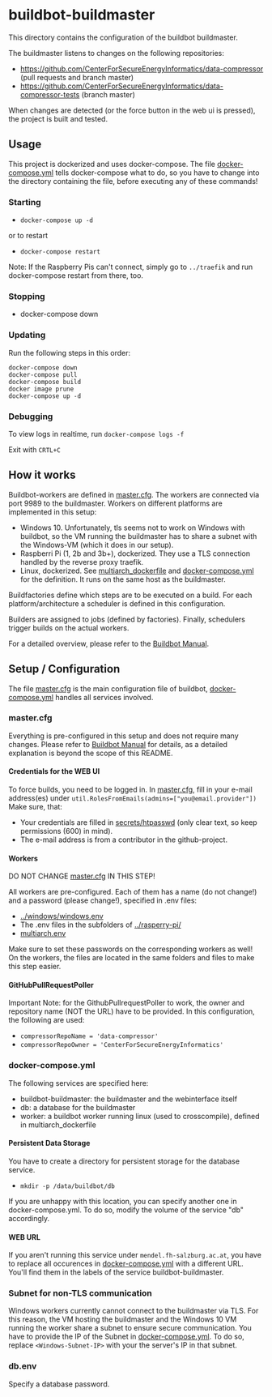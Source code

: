 # buildbot-buildmaster
This directory contains the configuration of the buildbot buildmaster.

The buildmaster listens to changes on the following repositories:
- https://github.com/CenterForSecureEnergyInformatics/data-compressor (pull requests and branch master)
- https://github.com/CenterForSecureEnergyInformatics/data-compressor-tests (branch master)

When changes are detected (or the force button in the web ui is pressed), the project is built and tested.
## Usage
This project is dockerized and uses docker-compose.
The file [docker-compose.yml](docker-compose.yml) tells docker-compose what to do, so you have to change into the directory containing the file, before executing any of these commands!
### Starting
- `docker-compose up -d`

or to restart
- `docker-compose restart`

Note: If the Raspberry Pis can't connect, simply go to `../traefik` and run docker-compose restart from there, too.
### Stopping
- docker-compose down
### Updating
Run the following steps in this order:
```
docker-compose down
docker-compose pull
docker-compose build
docker image prune
docker-compose up -d
```
### Debugging
To view logs in realtime, run
`docker-compose logs -f`

Exit with `CRTL+C`
## How it works
Buildbot-workers are defined in [master.cfg](master.cfg).
The workers are connected via port 9989 to the buildmaster.
Workers on different platforms are implemented in this setup:
- Windows 10. Unfortunately, tls seems not to work on Windows with buildbot, so the VM running the buildmaster has to share a subnet with the Windows-VM (which it does in our setup).
- Raspberri Pi (1, 2b and 3b+), dockerized. They use a TLS connection handled by the reverse proxy traefik.
- Linux, dockerized. See [multiarch_dockerfile](multiarch_dockerfile) and [docker-compose.yml](docker-compose.yml) for the definition. It runs on the same host as the buildmaster.

Buildfactories define which steps are to be executed on a build.
For each platform/architecture a scheduler is defined in this configuration.

Builders are assigned to jobs (defined by factories).
Finally, schedulers trigger builds on the actual workers.

For a detailed overview, please refer to the [Buildbot Manual](http://docs.buildbot.net/latest/manual/introduction.html).

## Setup / Configuration
The file [master.cfg](master.cfg) is the main configuration file of buildbot, [docker-compose.yml](docker-compose.yml) handles all services involved.
### master.cfg
Everything is pre-configured in this setup and does not require many changes.
Please refer to [Buildbot Manual](http://docs.buildbot.net/latest/manual/introduction.html) for details, as a detailed explanation is beyond the scope of this README.
#### Credentials for the WEB UI
To force builds, you need to be logged in.
In [master.cfg](master.cfg), fill in your e-mail address(es) under `util.RolesFromEmails(admins=["you@email.provider"])`
Make sure, that:
- Your credentials are filled in [secrets/htpasswd](secrets/htpasswd) (only clear text, so keep permissions (600) in mind).
- The e-mail address is from a contributor in the github-project.
#### Workers
DO NOT CHANGE [master.cfg](master.cfg) IN THIS STEP!

All workers are pre-configured.
Each of them has a name (do not change!) and a password (please change!), specified in .env files:
- [../windows/windows.env](../windows/windows.env)
- The .env files in the subfolders of [../rasperry-pi/](../raspberry-pi)
- [multiarch.env](multiarch.env)

Make sure to set these passwords on the corresponding workers as well!
On the workers, the files are located in the same folders and files to make this step easier.

#### GitHubPullRequestPoller
Important Note: for the GithubPullrequestPoller to work, the owner and repository name (NOT the URL) have to be provided.
In this configuration, the following are used:
- `compressorRepoName = 'data-compressor'`
- `compressorRepoOwner = 'CenterForSecureEnergyInformatics'`

### docker-compose.yml
The following services are specified here:
- buildbot-buildmaster: the buildmaster and the webinterface itself
- db: a database for the buildmaster
- worker: a buildbot worker running linux (used to crosscompile), defined in multiarch_dockerfile

#### Persistent Data Storage
You have to create a directory for persistent storage for the database service.
- `mkdir -p /data/buildbot/db`

If you are unhappy with this location, you can specify another one in docker-compose.yml.
To do so, modify the volume of the service "db" accordingly.

#### WEB URL
If you aren't running this service under `mendel.fh-salzburg.ac.at`, you have to replace all occurences in [docker-compose.yml](docker-compose.yml) with a different URL.
You'll find them in the labels of the service buildbot-buildmaster.
### Subnet for non-TLS communication
Windows workers currently cannot connect to the buildmaster via TLS.
For this reason, the VM hosting the buildmaster and the Windows 10 VM running the worker share a subnet to ensure secure communication.
You have to provide the IP of the Subnet in [docker-compose.yml](docker-compose.yml).
To do so, replace `<Windows-Subnet-IP>` with your the server's IP in that subnet.
### db.env
Specify a database password.
